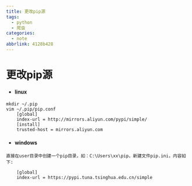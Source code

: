 ```yaml
---
title: 更改pip源
tags:
  - python
  - 爬虫
categories:
  - note
abbrlink: 4128b428
---
```

# 更改pip源

* #### linux

```shell
mkdir ~/.pip 
vim ~/.pip/pip.conf
	[global]
	index-url = http://mirrors.aliyun.com/pypi/simple/
	[install]
	trusted-host = mirrors.aliyun.com
```

* #### windows

```shell
直接在user目录中创建一个pip目录，如：C:\Users\xx\pip，新建文件pip.ini，内容如下:

	[global]
	index-url = https://pypi.tuna.tsinghua.edu.cn/simple
```

